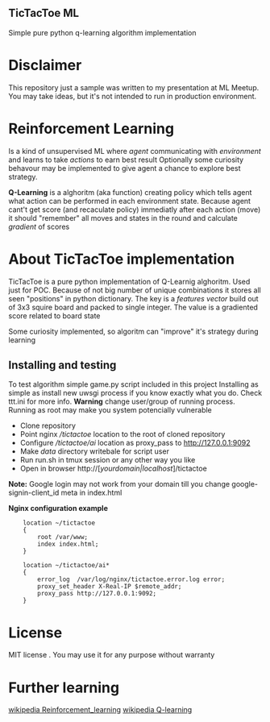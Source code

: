 TicTacToe ML
--- 
Simple pure python q-learning algorithm implementation


# Disclaimer

This repository just a sample was written to my presentation at ML Meetup. 
You may take ideas, but it's not intended to run in production environment.

# Reinforcement Learning
Is a kind of unsupervised ML where _agent_ communicating with _environment_ and learns to take _actions_ to earn best result
Optionally some curiosity behavour may be implemented to give agent a chance to explore best strategy.

__Q-Learning__ is a alghoritm (aka function) creating policy which tells agent what action can be performed in each environment state. Because agent cant't get score (and recaculate policy) immediatly after each action (move) it should "remember" all moves and states in the round and calculate _gradient_ of scores


# About TicTacToe implementation 
TicTacToe is a pure python implementation of Q-Learnig alghoritm. Used just for POC.
Because of not big number of unique combinations it stores all seen "positions" in python dictionary. 
The key is a _features vector_ build out of 3x3 squire board and packed to single integer.
The value is a gradiented score related to board state

Some curiosity implemented, so algoritm  can "improve" it's strategy during learning

## Installing and testing
To test algorithm simple game.py script included in this project
Installing as simple as install new uwsgi process if you know exactly what you do. Check ttt.ini for more info.
__Warning__ change user/group of running process. Running as root may make you system potencially vulnerable


* Clone repository 
* Point nginx _/tictactoe_ location to the root of cloned repository
* Configure _/tictactoe/ai_ location as proxy_pass to http://127.0.0.1:9092
* Make _data_ directory writebale for script user
* Run run.sh in tmux session or any other way you like 
* Open in browser http://[_yourdomain|localhost_]/tictactoe

__Note:__ Google login may not work from your domain till you change google-signin-client_id meta in index.html 

 
__Nginx configuration example__

```nginx
    location ~/tictactoe
    {
    	root /var/www;
	    index index.html;
    }
    
    location ~/tictactoe/ai*
    {
        error_log  /var/log/nginx/tictactoe.error.log error;
        proxy_set_header X-Real-IP $remote_addr;
        proxy_pass http://127.0.0.1:9092;
    }
```

# License
MIT license . You may use it for any purpose without warranty 

# Further learning 
[wikipedia Reinforcement_learning](https://en.wikipedia.org/wiki/Reinforcement_learning)
[wikipedia Q-learning](https://en.wikipedia.org/wiki/Q-learning)


